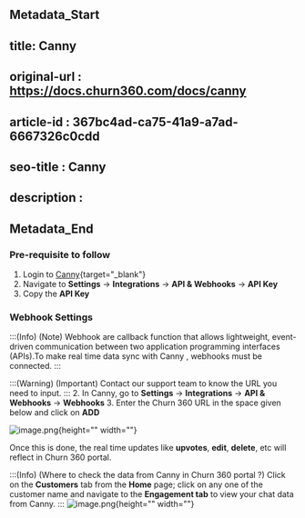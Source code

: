 ## Metadata_Start
## title: Canny
## original-url : https://docs.churn360.com/docs/canny
## article-id : 367bc4ad-ca75-41a9-a7ad-6667326c0cdd
## seo-title : Canny
## description : 
## Metadata_End
### Pre-requisite to follow

1. Login to [Canny](https://canny.io/login){target="_blank"} 
2. Navigate to **Settings** → **Integrations** → **API & Webhooks** → **API Key**
3. Copy the **API Key**

### Webhook Settings

:::(Info) (Note)
Webhook are callback function that allows lightweight, event-driven communication between two application programming interfaces (APIs).To make real time data sync with Canny , webhooks must be connected.
:::

:::(Warning) (Important)
Contact our support team to know the URL you need to input.
:::
2.	In Canny, go to **Settings** → **Integrations** → **API & Webhooks** → **Webhooks**
3.	Enter the Churn 360 URL in the space given below and click on **ADD**

![image.png](https://cdn.document360.io/b618a27d-7a6e-4dfb-84d1-30d3ef656644/Images/Documentation/image%282%29.png){height="" width=""}

Once this is done, the real time updates like **upvotes**, **edit**, **delete**, etc will reflect in Churn 360 portal.

:::(Info) (Where to check the data from Canny in Churn 360 portal ?)
Click on the **Customers** tab from the **Home** page; click on any one of the customer name and navigate to the **Engagement tab** to view your chat data from Canny.
:::
![image.png](https://cdn.document360.io/b618a27d-7a6e-4dfb-84d1-30d3ef656644/Images/Documentation/image%283%29.png){height="" width=""}

